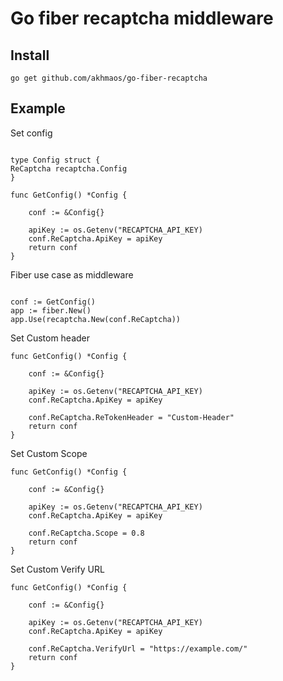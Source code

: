 # Go fiber recaptcha middleware


## Install
```
go get github.com/akhmaos/go-fiber-recaptcha
```

## Example


Set config
```

type Config struct {
ReCaptcha recaptcha.Config
}

func GetConfig() *Config {

    conf := &Config{}
    
    apiKey := os.Getenv("RECAPTCHA_API_KEY)
    conf.ReCaptcha.ApiKey = apiKey
    return conf
}

```


Fiber use case as middleware
```

conf := GetConfig()
app := fiber.New()
app.Use(recaptcha.New(conf.ReCaptcha))
```

Set Custom header
```
func GetConfig() *Config {

    conf := &Config{}
    
    apiKey := os.Getenv("RECAPTCHA_API_KEY)
    conf.ReCaptcha.ApiKey = apiKey
    
    conf.ReCaptcha.ReTokenHeader = "Custom-Header"
    return conf
}
```

Set Custom Scope
```
func GetConfig() *Config {

    conf := &Config{}
    
    apiKey := os.Getenv("RECAPTCHA_API_KEY)
    conf.ReCaptcha.ApiKey = apiKey
    
    conf.ReCaptcha.Scope = 0.8
    return conf
}
```


Set Custom Verify URL
```
func GetConfig() *Config {

    conf := &Config{}
    
    apiKey := os.Getenv("RECAPTCHA_API_KEY)
    conf.ReCaptcha.ApiKey = apiKey
    
    conf.ReCaptcha.VerifyUrl = "https://example.com/"
    return conf
}
```
